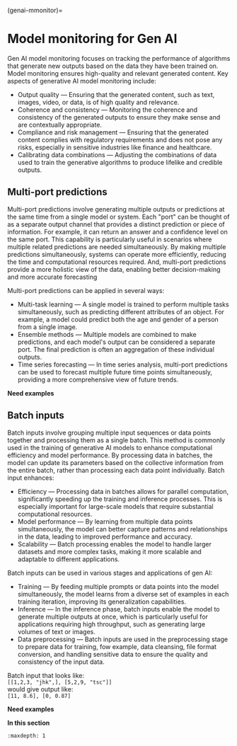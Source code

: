 (genai-mmonitor)=
# Model monitoring for Gen AI

Gen AI model monitoring focuses on tracking the performance of algorithms that generate new outputs based on the data they have been trained on. 
Model monitoring ensures high-quality and relevant generated content. 
Key aspects of generative AI model monitoring include:
- Output quality &mdash; Ensuring that the generated content, such as text, images, video, or data, is of high quality and relevance.
- Coherence and consistency &mdash; Monitoring the coherence and consistency of the generated outputs to ensure they make sense and are contextually appropriate.
- Compliance and risk management &mdash; Ensuring that the generated content complies with regulatory requirements and does not pose any risks, especially in sensitive industries like finance and healthcare.
- Calibrating data combinations &mdash; Adjusting the combinations of data used to train the generative algorithms to produce lifelike and credible outputs.

## Multi-port predictions

Multi-port predictions involve generating multiple outputs or predictions at the same time from a single model or system. Each "port" can be thought of as a separate output channel 
that provides a distinct prediction or piece of information. For example, it can return an answer and a confidence level on the same port. 
This capability is particularly useful in scenarios where multiple related predictions are needed simultaneously. 
By making multiple predictions simultaneously, systems can operate more efficiently, reducing the time and computational resources required. 
And, multi-port predictions provide a more holistic view of the data, enabling better decision-making and more accurate forecasting

Multi-port predictions can be applied in several ways:
- Multi-task learning &mdash; A single model is trained to perform multiple tasks simultaneously, such as predicting different attributes of an object. For example, a model could predict both the age and gender of a person from a single image.
- Ensemble methods &mdash; Multiple models are combined to make predictions, and each model's output can be considered a separate port. The final prediction is often an aggregation of these individual outputs.
- Time series forecasting &mdash; In time series analysis, multi-port predictions can be used to forecast multiple future time points simultaneously, providing a more comprehensive view of future trends.

**Need examples**

## Batch inputs

Batch inputs involve grouping multiple input sequences or data points together and processing them as a single batch. This method is commonly used in the training of 
generative AI models to enhance computational efficiency and model performance. 
By processing data in batches, the model can update its parameters based on the collective information from the entire batch, rather than processing each data point individually. 
Batch input enhances:
- Efficiency &mdash; Processing data in batches allows for parallel computation, significantly speeding up the training and inference processes. This is especially important for large-scale models that require substantial computational resources.
- Model performance &mdash; By learning from multiple data points simultaneously, the model can better capture patterns and relationships in the data, leading to improved performance and accuracy.
- Scalability &mdash; Batch processing enables the model to handle larger datasets and more complex tasks, making it more scalable and adaptable to different applications.

Batch inputs can be used in various stages and applications of gen AI:
- Training &mdash; By feeding multiple prompts or data points into the model simultaneously, the model learns from a diverse set of examples in each training iteration, improving its generalization capabilities.
- Inference &mdash; In the inference phase, batch inputs enable the model to generate multiple outputs at once, which is particularly useful for applications requiring high throughput, such as generating large volumes of text or images.
- Data preprocessing &mdash; Batch inputs are used in the preprocessing stage to prepare data for training, fow example, data cleansing, file format conversion, and handling sensitive data to ensure the quality and consistency of the input data.

Batch input that looks like: </br>
```[[1,2,3, "jhk",], [5,2,9, "tsc"]]```</br>
would give output like:</br>
```[11, 8.6], [0, 0.87]```


**Need examples**



**In this section**

```{toctree}
:maxdepth: 1


```